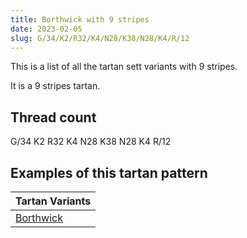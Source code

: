 ```yaml
---
title: Borthwick with 9 stripes
date: 2023-02-05
slug: G/34/K2/R32/K4/N28/K38/N28/K4/R/12
---
```

This is a list of all the tartan sett variants with 9 stripes.

It is a 9 stripes tartan.


## Thread count
G/34 K2 R32 K4 N28 K38 N28 K4 R/12

## Examples of this tartan pattern

| Tartan Variants |
|---------------|
| [Borthwick](/variants/g/34/k2/r32/k4/n28/k38/n28/k4/r/12-g004c00-k000000-n707070-rc80000)||
